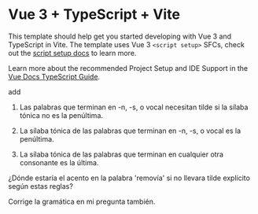 # Vue 3 + TypeScript + Vite

This template should help get you started developing with Vue 3 and TypeScript in Vite. The template uses Vue 3 `<script setup>` SFCs, check out the [script setup docs](https://v3.vuejs.org/api/sfc-script-setup.html#sfc-script-setup) to learn more.

Learn more about the recommended Project Setup and IDE Support in the [Vue Docs TypeScript Guide](https://vuejs.org/guide/typescript/overview.html#project-setup).

add

1. Las palabras que terminan en -n, -s, o vocal necesitan tilde si la sílaba tónica no es la penúltima.

2. La sílaba tónica de las palabras que terminan en -n, -s, o vocal es la penúltima.

3. La sílaba tónica de las palabras que terminan en cualquier otra consonante es la última.

¿Dónde estaría el acento en la palabra 'removía' si no llevara tilde explícito según estas reglas?

Corrige la gramática en mi pregunta también.
